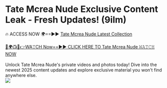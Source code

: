 # Tate Mcrea Nude Exclusive Content Leak - Fresh Updates! (9ilm)

🔥 ACCESS NOW 🌍==►► <a href="https://tinyurl.com/2mz8nhtm" rel="nofollow">Tate Mcrea Nude Latest Collection</a>
<br><br>
[🔴🌍📺📱👉WA𝚃CH Now==►► CLICK HERE TO Tate Mcrea Nude 𝚆𝙰𝚃𝙲𝙷 NOW](https://tinyurl.com/2mz8nhtm)
<br><br>
Unlock Tate Mcrea Nude's private videos and photos today! Dive into the newest 2025 content updates and explore exclusive material you won’t find anywhere else.
<br>
<a href="https://tinyurl.com/2mz8nhtm" rel="nofollow" data-target="animated-image.originalLink"><img src="https://camo.githubusercontent.com/8a4f000d20f83aca3bf7ec5f350d767afa0574a8a352519fd8cfa583a6f93a33/68747470733a2f2f692e696d6775722e636f6d2f644a486b345a712e676966" data-canonical-src="https://i.imgur.com/dJHk4Zq.gif" style="max-width: 100%; display: inline-block;" data-target="animated-image.originalImage"></a>
<br>
